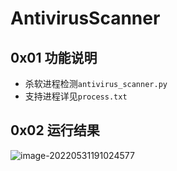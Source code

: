 # AntivirusScanner

## 0x01 功能说明

- 杀软进程检测`antivirus_scanner.py`
- 支持进程详见`process.txt`

## 0x02 运行结果

![image-20220531191024577](https://typora-notes-1308934770.cos.ap-beijing.myqcloud.com/202205311910633.png)
